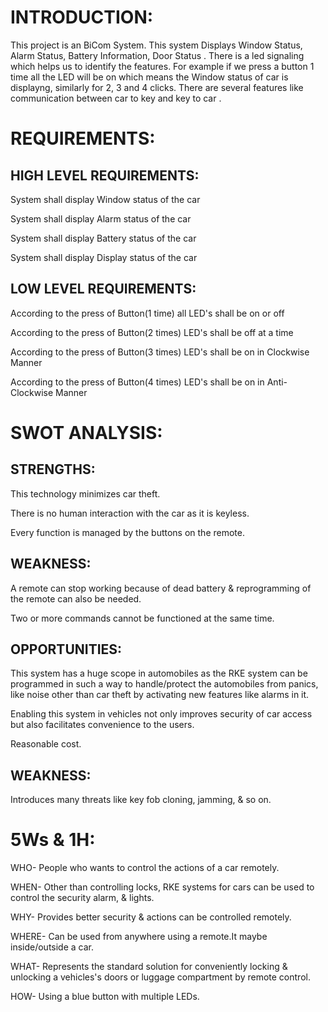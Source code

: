 # INTRODUCTION:

This project is an BiCom System. This system Displays Window Status, Alarm Status, Battery Information, Door Status . There is a led signaling which helps us to identify the features. For example if we press a button 1 time all the LED will be on which means the Window status of car is displayng, similarly for 2, 3 and 4 clicks. There are several features like communication between car to key and key to car .

# REQUIREMENTS:

## HIGH LEVEL REQUIREMENTS:

System shall display Window status of the car

System shall display Alarm status of the car

System shall display Battery status of the car

System shall display Display status of the car

## LOW LEVEL REQUIREMENTS:

According to the press of Button(1 time) all LED's shall be on or off

According to the press of Button(2 times) LED's shall be off at a time

According to the press of Button(3 times) LED's shall be on in Clockwise Manner

According to the press of Button(4 times) LED's shall be on in Anti-Clockwise Manner

# SWOT ANALYSIS:

## STRENGTHS:

This technology minimizes car theft.

There is no human interaction with the car as it is keyless.

Every function is managed by the buttons on the remote.

## WEAKNESS:

A remote can stop working because of dead battery & reprogramming of the remote can also be needed.

Two or more commands cannot be functioned at the same time.

## OPPORTUNITIES:

This system has a huge scope in automobiles as the RKE system can be programmed in such a way to handle/protect the automobiles from panics, like noise other than car theft by activating new features like alarms in it.

Enabling this system in vehicles not only improves security of car access but also facilitates convenience to the users.

Reasonable cost.

## WEAKNESS:

Introduces many threats like key fob cloning, jamming, & so on.

# 5Ws & 1H:

WHO- People who wants to control the actions of a car remotely.

WHEN- Other than controlling locks, RKE systems for cars can be used to control the security alarm, & lights.

WHY- Provides better security & actions can be controlled remotely.

WHERE- Can be used from anywhere using a remote.It maybe inside/outside a car.

WHAT- Represents the standard solution for conveniently locking & unlocking a vehicles's doors or luggage compartment by remote control.

HOW- Using a blue button with multiple LEDs.




